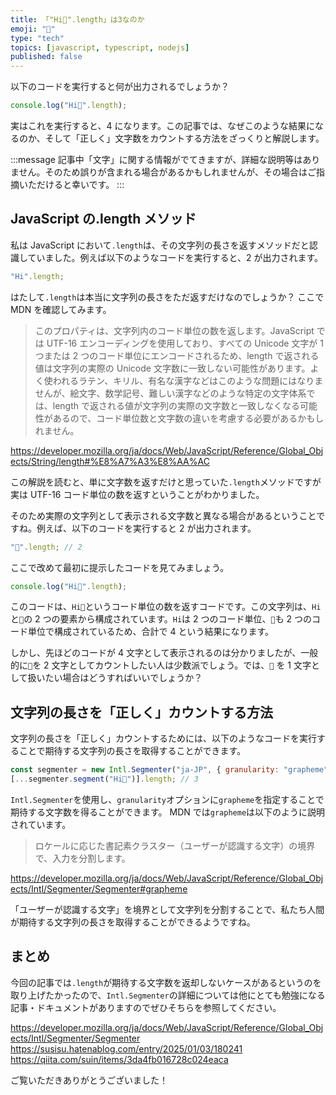 ```yaml
---
title: 「"Hi👋".length」は3なのか
emoji: "👋"
type: "tech"
topics: [javascript, typescript, nodejs]
published: false
---
```


以下のコードを実行すると何が出力されるでしょうか？

```js
console.log("Hi👋".length);
```

実はこれを実行すると、4 になります。この記事では、なぜこのような結果になるのか、そして「正しく」文字数をカウントする方法をざっくりと解説します。

:::message
記事中「文字」に関する情報がでてきますが、詳細な説明等はありません。そのため誤りが含まれる場合があるかもしれませんが、その場合はご指摘いただけると幸いです。
:::

## JavaScript の.length メソッド

私は JavaScript において`.length`は、その文字列の長さを返すメソッドだと認識していました。例えば以下のようなコードを実行すると、2 が出力されます。

```js
"Hi".length;
```

はたして`.length`は本当に文字列の長さをただ返すだけなのでしょうか？
ここで MDN を確認してみます。

> このプロパティは、文字列内のコード単位の数を返します。JavaScript では UTF-16 エンコーディングを使用しており、すべての Unicode 文字が 1 つまたは 2 つのコード単位にエンコードされるため、length で返される値は文字列の実際の Unicode 文字数に一致しない可能性があります。よく使われるラテン、キリル、有名な漢字などはこのような問題にはなりませんが、絵文字、数学記号、難しい漢字などのような特定の文字体系では、length で返される値が文字列の実際の文字数と一致しなくなる可能性があるので、コード単位数と文字数の違いを考慮する必要があるかもしれません。

https://developer.mozilla.org/ja/docs/Web/JavaScript/Reference/Global_Objects/String/length#%E8%A7%A3%E8%AA%AC

この解説を読むと、単に文字数を返すだけと思っていた`.length`メソッドですが実は UTF-16 コード単位の数を返すということがわかりました。

そのため実際の文字列として表示される文字数と異なる場合があるということですね。例えば、以下のコードを実行すると 2 が出力されます。

```js
"👋".length; // 2
```

ここで改めて最初に提示したコードを見てみましょう。

```js
console.log("Hi👋".length);
```

このコードは、`Hi👋`というコード単位の数を返すコードです。この文字列は、`Hi`と`👋`の 2 つの要素から構成されています。`Hi`は 2 つのコード単位、`👋`も 2 つのコード単位で構成されているため、合計で 4 という結果になります。

しかし、先ほどのコードが 4 文字として表示されるのは分かりましたが、一般的に`👋`を 2 文字としてカウントしたい人は少数派でしょう。では、`👋` を 1 文字として扱いたい場合はどうすればいいでしょうか？

## 文字列の長さを「正しく」カウントする方法

文字列の長さを「正しく」カウントするためには、以下のようなコードを実行することで期待する文字列の長さを取得することができます。

```js
const segmenter = new Intl.Segmenter("ja-JP", { granularity: "grapheme" });
[...segmenter.segment("Hi👋")].length; // 3
```

`Intl.Segmenter`を使用し、`granularity`オプションに`grapheme`を指定することで期待する文字数を得ることができます。
MDN では`grapheme`は以下のように説明されています。

> ロケールに応じた書記素クラスター（ユーザーが認識する文字）の境界で、入力を分割します。

https://developer.mozilla.org/ja/docs/Web/JavaScript/Reference/Global_Objects/Intl/Segmenter/Segmenter#grapheme

「ユーザーが認識する文字」を境界として文字列を分割することで、私たち人間が期待する文字列の長さを取得することができるようですね。

## まとめ

今回の記事では`.length`が期待する文字数を返却しないケースがあるというのを取り上げたかったので、`Intl.Segmenter`の詳細については他にとても勉強になる記事・ドキュメントがありますのでぜひそちらを参照してください。

https://developer.mozilla.org/ja/docs/Web/JavaScript/Reference/Global_Objects/Intl/Segmenter/Segmenter
https://susisu.hatenablog.com/entry/2025/01/03/180241
https://qiita.com/suin/items/3da4fb016728c024eaca

ご覧いただきありがとうございました！
